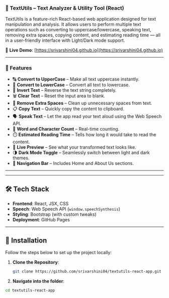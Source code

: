 ### 📝 TextUtils – Text Analyzer & Utility Tool (React)

TextUtils is a feature-rich React-based web application designed for text manipulation and analysis. It allows users to perform multiple text operations such as converting to uppercase/lowercase, speaking text, removing extra spaces, copying content, and estimating reading time — all in a user-friendly interface with Light/Dark mode support.

🚀 **Live Demo**: [https://srivarshini04.github.io](https://srivarshini04.github.io)

---


### 🌟 Features

- 🔠 **Convert to UpperCase** – Make all text uppercase instantly.
- 🔡 **Convert to LowerCase** – Convert all text to lowercase.
- 🔁 **Invert Text** – Reverse the text string completely.
- 🗑️ **Clear Text** – Reset the input area to blank.
- 🧼 **Remove Extra Spaces** – Clean up unnecessary spaces from text.
- 📋 **Copy Text** – Quickly copy the content to clipboard.
- 🗣️ **Speak Text** – Let the app read your text aloud using the Web Speech API.
- 🔢 **Word and Character Count** – Real-time counting.
- ⏱️ **Estimated Reading Time** – Tells how long it would take to read the content.
- 👀 **Live Preview** – See what your transformed text looks like.
- 🌗 **Dark Mode Toggle** – Seamlessly switch between light and dark themes.
- 🧭 **Navigation Bar** – Includes Home and About Us sections.

---


---

## 🛠️ Tech Stack

- **Frontend**: React, JSX, CSS
- **Speech**: Web Speech API (`window.speechSynthesis`)
- **Styling**: Bootstrap (with custom tweaks)
- **Deployment**: GitHub Pages

---

## 🔧 Installation

Follow the steps below to set up the project locally:

1. **Clone the Repository**:
   ```bash
   git clone https://github.com/srivarshini04/textutils-react-app.git


2. **Navigate into the folder**:

```bash
cd textutils-react-app
```
